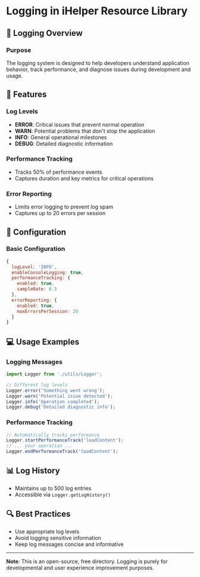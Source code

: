# Logging in iHelper Resource Library

## 📝 Logging Overview

### Purpose
The logging system is designed to help developers understand application behavior, track performance, and diagnose issues during development and usage.

## 🚀 Features

### Log Levels
- **ERROR**: Critical issues that prevent normal operation
- **WARN**: Potential problems that don't stop the application
- **INFO**: General operational milestones
- **DEBUG**: Detailed diagnostic information

### Performance Tracking
- Tracks 50% of performance events
- Captures duration and key metrics for critical operations

### Error Reporting
- Limits error logging to prevent log spam
- Captures up to 20 errors per session

## 🔧 Configuration

### Basic Configuration
```javascript
{
  logLevel: 'INFO',
  enableConsoleLogging: true,
  performanceTracking: {
    enabled: true,
    sampleRate: 0.5
  },
  errorReporting: {
    enabled: true,
    maxErrorsPerSession: 20
  }
}
```

## 💻 Usage Examples

### Logging Messages
```javascript
import Logger from './utils/Logger';

// Different log levels
Logger.error('Something went wrong');
Logger.warn('Potential issue detected');
Logger.info('Operation completed');
Logger.debug('Detailed diagnostic info');
```

### Performance Tracking
```javascript
// Automatically tracks performance
Logger.startPerformanceTrack('loadContent');
// ... your operation ...
Logger.endPerformanceTrack('loadContent');
```

## 📊 Log History
- Maintains up to 500 log entries
- Accessible via `Logger.getLogHistory()`

## 🔍 Best Practices
- Use appropriate log levels
- Avoid logging sensitive information
- Keep log messages concise and informative

---

**Note**: This is an open-source, free directory. Logging is purely for developmental and user experience improvement purposes.
